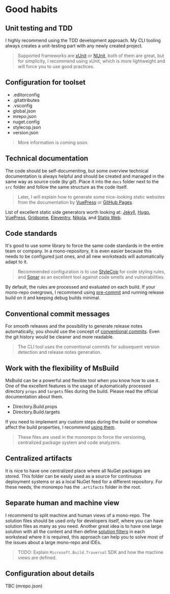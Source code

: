 # Good habits

## Unit testing and TDD

I highly recommend using the TDD development approach. My CLI tooling always creates a unit-testing part with any newly created project.

> Supported frameworks are [xUnit](https://xunit.net/) or [NUnit](https://nunit.org/), both of them are great, but for simplicity, I recommend using xUnit, which is more lightweight and will force you to use good practices.

## Configuration for toolset

- .editorconfig
- .gitattributes
- .vsconfig
- global.json
- mrepo.json
- nuget.config
- stylecop.json
- version.json

> More information is coming soon.

## Technical documentation

The code should be self-documenting, but some overview technical documentation is always helpful and should be created and managed in the same way as source code (*by git*). Place it into the `docs` folder next to the `src` folder and follow the same structure as the code itself.

> Later, I will explain how to generate some nice-looking static websites from the documentation by [VuePress](https://v2.vuepress.vuejs.org/) or [GitHub Pages](https://pages.github.com/).

List of excellent static side generators worth looking at: [Jekyll](https://jekyllrb.com/), [Hugo](https://gohugo.io/), [VuePress](https://v2.vuepress.vuejs.org/), [Gridsome](https://gridsome.org/docs/), [Eleventry](https://www.11ty.dev/), [Nikola](https://getnikola.com/), and [Statiq Web](https://www.statiq.dev/web).

## Code standards

It's good to use some library to force the same code standards in the entire team or company. In a mono-repository, it is even easier because this needs to be configured just ones, and all new worksteads will automatically adapt to it.

> Recommended configuration is to use [StyleCop](https://github.com/DotNetAnalyzers/StyleCopAnalyzers) for code styling rules, and [Sonar](https://rules.sonarsource.com/csharp) as an excellent tool against code smells and vulnerabilities.

By default, the rules are processed and evaluated on each build. If your mono-repo overgrows, I recommend using [pre-commit](https://pre-commit.com/) and running release build on it and keeping debug builds minimal.

## Conventional commit messages

For smooth releases and the possibility to generate release notes automatically, you should use the concept of [conventional commits](https://www.conventionalcommits.org/en/v1.0.0/). Even the git history would be cleaner and more readable.

> The CLI tool uses the conventional commits for subsequent version detection and release notes generation.

## Work with the flexibility of MsBuild

MsBuild can be a powerful and flexible tool when you know how to use it. One of the excellent features is the usage of automatically processed directory `props` and `targets` files during the build. Please read the official documentation about them.

- Directory.Build.props
- Directory.Build.targets

If you need to implement any custom steps during the build or somehow affect the build properties, I recommend [using them](https://docs.microsoft.com/en-us/visualstudio/msbuild/customize-your-build?view=vs-2022#directorybuildprops-and-directorybuildtargets).

> These files are used in the monorepo to force the versioning, centralized package system and code analyzers.

## Centralized artifacts

It is nice to have one centralized place where all NuGet packages are stored. This folder can be easily used as a source for continuous deployment systems or as a local NuGet feed for a different repository. For these needs, the monorepo has the `.artifacts` folder in the root.

## Separate human and machine view

I recommend to split machine and human views of a mono-repo. The solution files should be used only for developers itself, where you can have solution files as many as you need. Another great idea is to have one large solution with all the content and then define [solution filters](https://learn.microsoft.com/en-us/visualstudio/ide/filtered-solutions) in each workstead where it is required, this approach can help you to solve most of the issues about a large mono-repo and IDEs.

>TODO: Explain `Microsoft.Build.Traversal` SDK and how the machine views are defined.

## Configuration about details

TBC (mrepo.json)
